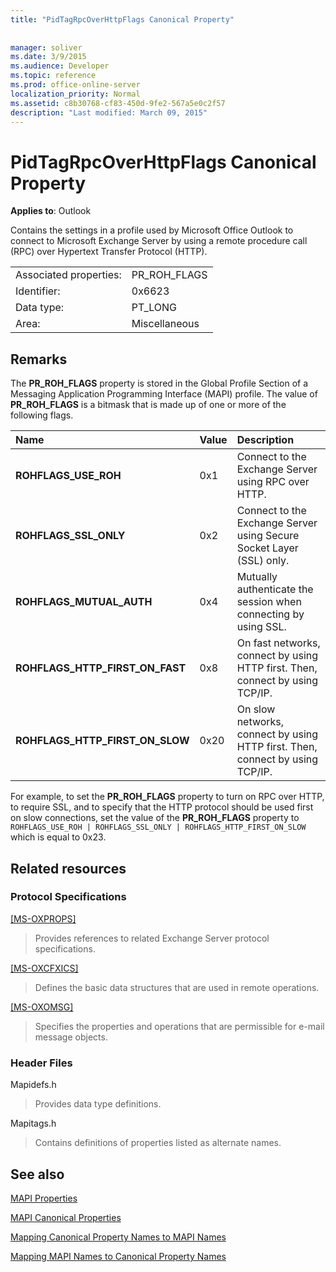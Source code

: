```yaml
---
title: "PidTagRpcOverHttpFlags Canonical Property"
 
 
manager: soliver
ms.date: 3/9/2015
ms.audience: Developer
ms.topic: reference
ms.prod: office-online-server
localization_priority: Normal
ms.assetid: c8b30768-cf83-450d-9fe2-567a5e0c2f57
description: "Last modified: March 09, 2015"
---
```


# PidTagRpcOverHttpFlags Canonical Property

  
  
**Applies to**: Outlook 
  
Contains the settings in a profile used by Microsoft Office Outlook to connect to Microsoft Exchange Server by using a remote procedure call (RPC) over Hypertext Transfer Protocol (HTTP).
  
|||
|:-----|:-----|
|Associated properties:  <br/> |PR_ROH_FLAGS  <br/> |
|Identifier:  <br/> |0x6623  <br/> |
|Data type:  <br/> |PT_LONG  <br/> |
|Area:  <br/> |Miscellaneous  <br/> |
   
## Remarks

The **PR_ROH_FLAGS** property is stored in the Global Profile Section of a Messaging Application Programming Interface (MAPI) profile. The value of **PR_ROH_FLAGS** is a bitmask that is made up of one or more of the following flags. 
  
|**Name**|**Value**|**Description**|
|:-----|:-----|:-----|
|**ROHFLAGS_USE_ROH** <br/> |0x1  <br/> |Connect to the Exchange Server using RPC over HTTP.  <br/> |
|**ROHFLAGS_SSL_ONLY** <br/> |0x2  <br/> |Connect to the Exchange Server using Secure Socket Layer (SSL) only.  <br/> |
|**ROHFLAGS_MUTUAL_AUTH** <br/> |0x4  <br/> |Mutually authenticate the session when connecting by using SSL.  <br/> |
|**ROHFLAGS_HTTP_FIRST_ON_FAST** <br/> |0x8  <br/> |On fast networks, connect by using HTTP first. Then, connect by using TCP/IP.  <br/> |
|**ROHFLAGS_HTTP_FIRST_ON_SLOW** <br/> |0x20  <br/> |On slow networks, connect by using HTTP first. Then, connect by using TCP/IP.  <br/> |
   
For example, to set the **PR_ROH_FLAGS** property to turn on RPC over HTTP, to require SSL, and to specify that the HTTP protocol should be used first on slow connections, set the value of the **PR_ROH_FLAGS** property to  `ROHFLAGS_USE_ROH | ROHFLAGS_SSL_ONLY | ROHFLAGS_HTTP_FIRST_ON_SLOW` which is equal to 0x23. 
  
## Related resources

### Protocol Specifications

[[MS-OXPROPS]](http://msdn.microsoft.com/library/f6ab1613-aefe-447d-a49c-18217230b148%28Office.15%29.aspx)
  
> Provides references to related Exchange Server protocol specifications.
    
[[MS-OXCFXICS]](http://msdn.microsoft.com/library/b9752f3d-d50d-44b8-9e6b-608a117c8532%28Office.15%29.aspx)
  
> Defines the basic data structures that are used in remote operations.
    
[[MS-OXOMSG]](http://msdn.microsoft.com/library/daa9120f-f325-4afb-a738-28f91049ab3c%28Office.15%29.aspx)
  
> Specifies the properties and operations that are permissible for e-mail message objects.
    
### Header Files

Mapidefs.h
  
> Provides data type definitions.
    
Mapitags.h
  
> Contains definitions of properties listed as alternate names.
    
## See also



[MAPI Properties](mapi-properties.md)
  
[MAPI Canonical Properties](mapi-canonical-properties.md)
  
[Mapping Canonical Property Names to MAPI Names](mapping-canonical-property-names-to-mapi-names.md)
  
[Mapping MAPI Names to Canonical Property Names](mapping-mapi-names-to-canonical-property-names.md)

